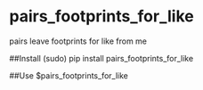 # pairs_footprints_for_like
pairs leave footprints for like from me

##Install
(sudo) pip install pairs_footprints_for_like

##Use
$pairs_footprints_for_like
